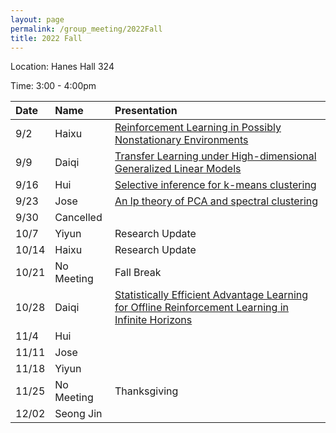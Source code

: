 ```yaml
---
layout: page
permalink: /group_meeting/2022Fall
title: 2022 Fall
---
```


Location: Hanes Hall 324

Time: 3:00 - 4:00pm



| Date    | Name       | Presentation |
| :----   | :----------------------|:------------ |
| 9/2  | Haixu | [Reinforcement Learning in Possibly Nonstationary Environments](https://arxiv.org/pdf/2203.01707.pdf) |
| 9/9  | Daiqi | [Transfer Learning under High-dimensional Generalized Linear Models](https://arxiv.org/pdf/2105.14328.pdf) | 
| 9/16 | Hui | [Selective inference for k-means clustering](https://arxiv.org/pdf/2203.15267.pdf) |
| 9/23 | Jose | [An lp theory of PCA and spectral clustering](https://projecteuclid.org/journals/annals-of-statistics/volume-50/issue-4/An-%E2%84%93p-theory-of-PCA-and-spectral-clustering/10.1214/22-AOS2196.full) |
| 9/30 | Cancelled |  |
| 10/7 | Yiyun | Research Update |
| 10/14 | Haixu | Research Update |
| 10/21 | No Meeting | Fall Break |
| 10/28 | Daiqi | [Statistically Efficient Advantage Learning for Offline Reinforcement Learning in Infinite Horizons](https://www.tandfonline.com/doi/full/10.1080/01621459.2022.2106868) |
| 11/4  | Hui | |
| 11/11 | Jose|  |
| 11/18 | Yiyun |   |
| 11/25 | No Meeting |  Thanksgiving |
| 12/02 | Seong Jin  |  |
